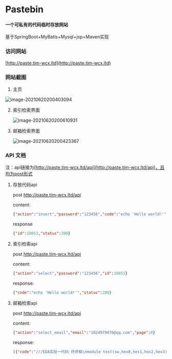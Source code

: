 # Pastebin

#### 																									一个可私有的代码临时存放网站

基于SpringBoot+MyBatis+Mysql+jsp+Maven实现

### 访问网站

[http://paste.tim-wcx.ltd](http://paste.tim-wcx.ltd)

### 网站截图

1. 主页

![image-20210620200403094](https://rawgithub.tim-wcx.workers.dev/WCX1024979076/image1/master/img/20210620200404.png)

2. 索引检索界面

   ![image-20210620200610931](https://rawgithub.tim-wcx.workers.dev/WCX1024979076/image1/master/img/20210620203339.png)



3. 邮箱检索界面

   ![image-20210620200423367](https://rawgithub.tim-wcx.workers.dev/WCX1024979076/image1/master/img/20210620200423.png)

### API 文档

注：api链接为[http://paste.tim-wcx.ltd/api](http://paste.tim-wcx.ltd/api)，且均为post形式

1. 存放代码api

   post http://paste.tim-wcx.ltd/api

   content:

   ```json
   {"action":"insert","password":"123456","code":"echo 'Hello world!'","codetype":"C/C++","is_secret":0,"email":"123456789@qq.com"}
   ```

   response

   ```json
   {"id":10053,"status":200}
   ```

2. 索引检索api

   post http://paste.tim-wcx.ltd/api

   content:

   ```json
   {"action":"select","password":"123456","id":10053}
   ```

   response:

   ```json
   {"code":"echo 'Hello world!'","status":200}
   ```

3. 邮箱检索api

   post http://paste.tim-wcx.ltd/api

   content:

   ```json
   {"action":"select_email","email":"1024979076@qq.com","page":0}
   ```

   response:

   ```json
   [{"code":"///EDA实验一代码 终终稿\nmodule test(sw,hex0,hex1,hex2,hex3);\ninput sw;\noutput hex0,hex1,hex2,hex3;\nwire[17:0] sw;\nreg[0:6] hex0,hex1,hex2,hex3;\nreg[6:0] ans1,ans2;\nreg [17:0]  ans;\ninteger flag=1;\nalways @ (sw)\nbegin\n\tans1<=sw[13:7];\n\tans2<=sw[6:0];\n\tif(sw[17]==1)\n\t\tbegin\n\t\t\thex3[0:6]<=7'b1111111;\n\t\t\tans<=a...","id":10052},{"code":"///EDA实验一代码终稿\nmodule test(sw,hex0,hex1,hex2,hex3);\ninput sw;\noutput hex0,hex1,hex2,hex3;\nwire[17:0] sw;\nreg[0:6] hex0,hex1,hex2,hex3;\nreg[6:0] ans1,ans2;\nreg [17:0]  ans;\ninteger flag=1;\nalways @ (sw)\nbegin\n\tans1<=sw[13:7];\n\tans2<=sw[6:0];\n\tif(sw[17]==1)\n\t\tbegin\n\t\t\thex3[0:6]<=7'b1111111;\n\t\t\tans<=ans...","id":10051},{"code":"///EDA 实验三 代码\nmodule test(KEY,sw,hex0,hex1,hex2,hex3,hex4,hex5);\ninput KEY,sw;\noutput hex0,hex1,hex2,hex3,hex4,hex5;\nparameter  S0=4'b0000,S1=4'b0001,S2=4'b0010,S3=4'b0011,S4=4'b0100,S5=4'b0101;\nwire [0:0] sw;\nwire[0:0] KEY;\nreg[4:1] state=S0,next_state=S0;\nreg[0:6] hex0,hex1,hex2,hex3,hex4,hex5;\nin...","id":10050},{"code":"///EDA实验二代码终版\nmodule test(sw,CLOCK_50,KEY,hex0,hex1,hex2,hex3,hex4,hex5,LEDR,LEDG);\ninput CLOCK_50,KEY,sw;\noutput hex0,hex1,hex2,hex3,hex4,hex5,LEDR,LEDG;\nreg[0:6] hex0,hex1,hex2,hex3,hex4,hex5;\n\nreg clk=0;\nreg[6:0] hour=0,minute=0,seconds=0,remain_hour=0,remain_minute=0;\ninteger i=0,day=12;\nwire[3:...","id":10049},{"code":"///EDA实验二代码修正版\nmodule test(sw,CLOCK_50,KEY,hex0,hex1,hex2,hex3,hex4,hex5,LEDR,LEDG);\ninput CLOCK_50,KEY,sw;\noutput hex0,hex1,hex2,hex3,hex4,hex5,LEDR,LEDG;\nreg[0:6] hex0,hex1,hex2,hex3,hex4,hex5;\n\nreg clk=0;\nreg[6:0] hour=0,minute=0,seconds=0,remain_hour=0,remain_minute=0;\ninteger i=0,day=12;\nwire[3...","id":10048},{"code":"///EDA实验二代码\nmodule test(sw,CLOCK_50,KEY,hex0,hex1,hex2,hex3,hex4,hex5,hex6,hex7,LEDR,LEDG);\ninput CLOCK_50,KEY,sw;\noutput hex0,hex1,hex2,hex3,hex4,hex5,hex6,hex7,LEDR,LEDG;\nreg[0:6] hex0,hex1,hex2,hex3,hex4,hex5,hex6,hex7;\n\nreg clk=0;\nreg[6:0] hour=0,minute=0,seconds=0,remain_hour=0,remain_minute=0;...","id":10047},{"code":"///EDA实验一代码\nmodule test(sw,hex0,hex1,hex2,hex3);\ninput sw;\noutput hex0,hex1,hex2,hex3;\nwire[17:0] sw;\nreg[0:6] hex0,hex1,hex2,hex3;\nreg[6:0] ans1,ans2;\nreg [17:0]  ans;\ninteger flag=1;\nalways @ (sw)\nbegin\n\tans1<=sw[13:7];\n\tans2<=sw[6:0];\n\tif(sw[17]==1)\n\t\tbegin\n\t\t\thex3[0:6]<=7'b1111111;\n\t\t\tans<=ans2;...","id":10046},{"code":"加密访问，暂无法查看","id":10045},{"code":"package SpringBoot_jsp.springbootJsp.controller;\n\nimport javax.annotation.Resource;\nimport javax.servlet.http.HttpServletRequest;\n\nimport SpringBoot_jsp.springbootJsp.pojo.pastebin;\nimport SpringBoot_jsp.springbootJsp.service.pastebinService;\nimport com.alibaba.fastjson.JSONArray;\nimport com.alibaba...","id":10041},{"code":"Hello World!","id":10039}]
   ```
